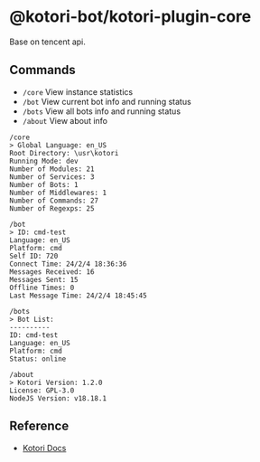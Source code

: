 # @kotori-bot/kotori-plugin-core

Base on tencent api.

## Commands

- `/core` View instance statistics
- `/bot` View current bot info and running status
- `/bots` View all bots info and running status
- `/about` View about info

```text
/core
> Global Language: en_US
Root Directory: \usr\kotori
Running Mode: dev
Number of Modules: 21
Number of Services: 3
Number of Bots: 1
Number of Middlewares: 1
Number of Commands: 27
Number of Regexps: 25

/bot
> ID: cmd-test
Language: en_US
Platform: cmd
Self ID: 720
Connect Time: 24/2/4 18:36:36
Messages Received: 16
Messages Sent: 15
Offline Times: 0
Last Message Time: 24/2/4 18:45:45

/bots
> Bot List:
----------
ID: cmd-test
Language: en_US
Platform: cmd
Status: online

/about
> Kotori Version: 1.2.0
License: GPL-3.0
NodeJS Version: v18.18.1
```

## Reference

- [Kotori Docs](https://kotori.js.org/)
